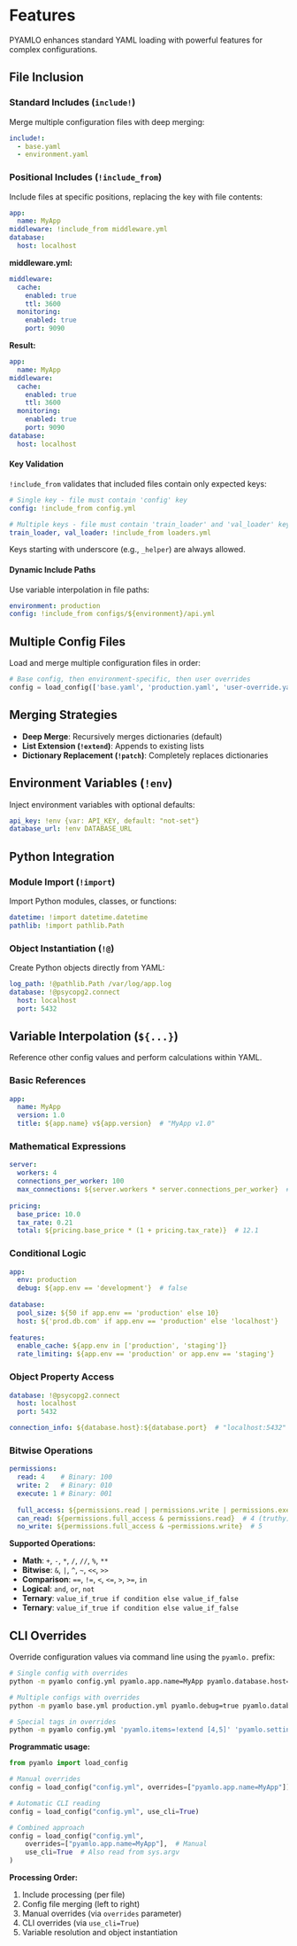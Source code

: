 # Features

PYAMLO enhances standard YAML loading with powerful features for complex configurations.

## File Inclusion

### Standard Includes (`include!`)
Merge multiple configuration files with deep merging:
```yaml
include!:
  - base.yaml
  - environment.yaml
```

### Positional Includes (`!include_from`)
Include files at specific positions, replacing the key with file contents:

```yaml
app:
  name: MyApp
middleware: !include_from middleware.yml
database:
  host: localhost
```

**middleware.yml:**
```yaml
middleware:
  cache:
    enabled: true
    ttl: 3600
  monitoring:
    enabled: true
    port: 9090
```

**Result:**
```yaml
app:
  name: MyApp
middleware:
  cache:
    enabled: true
    ttl: 3600
  monitoring:
    enabled: true
    port: 9090
database:
  host: localhost
```

#### Key Validation
`!include_from` validates that included files contain only expected keys:

```yaml
# Single key - file must contain 'config' key
config: !include_from config.yml

# Multiple keys - file must contain 'train_loader' and 'val_loader' keys  
train_loader, val_loader: !include_from loaders.yml
```

Keys starting with underscore (e.g., `_helper`) are always allowed.

#### Dynamic Include Paths
Use variable interpolation in file paths:
```yaml
environment: production
config: !include_from configs/${environment}/api.yml
```



## Multiple Config Files
Load and merge multiple configuration files in order:
```python
# Base config, then environment-specific, then user overrides
config = load_config(['base.yaml', 'production.yaml', 'user-override.yaml'])
```

## Merging Strategies
- **Deep Merge**: Recursively merges dictionaries (default)
- **List Extension (`!extend`)**: Appends to existing lists
- **Dictionary Replacement (`!patch`)**: Completely replaces dictionaries

## Environment Variables (`!env`)
Inject environment variables with optional defaults:
```yaml
api_key: !env {var: API_KEY, default: "not-set"}
database_url: !env DATABASE_URL
```

## Python Integration

### Module Import (`!import`)
Import Python modules, classes, or functions:
```yaml
datetime: !import datetime.datetime
pathlib: !import pathlib.Path
```

### Object Instantiation (`!@`)
Create Python objects directly from YAML:
```yaml
log_path: !@pathlib.Path /var/log/app.log
database: !@psycopg2.connect
  host: localhost
  port: 5432
```

## Variable Interpolation (`${...}`)
Reference other config values and perform calculations within YAML.

### Basic References
```yaml
app:
  name: MyApp
  version: 1.0
  title: ${app.name} v${app.version}  # "MyApp v1.0"
```

### Mathematical Expressions
```yaml
server:
  workers: 4
  connections_per_worker: 100
  max_connections: ${server.workers * server.connections_per_worker}  # 400
  
pricing:
  base_price: 10.0
  tax_rate: 0.21
  total: ${pricing.base_price * (1 + pricing.tax_rate)}  # 12.1
```

### Conditional Logic
```yaml
app:
  env: production
  debug: ${app.env == 'development'}  # false
  
database:
  pool_size: ${50 if app.env == 'production' else 10}
  host: ${'prod.db.com' if app.env == 'production' else 'localhost'}
  
features:
  enable_cache: ${app.env in ['production', 'staging']}
  rate_limiting: ${app.env == 'production' or app.env == 'staging'}
```

### Object Property Access
```yaml
database: !@psycopg2.connect
  host: localhost
  port: 5432

connection_info: ${database.host}:${database.port}  # "localhost:5432"
```

### Bitwise Operations
```yaml
permissions:
  read: 4    # Binary: 100
  write: 2   # Binary: 010
  execute: 1 # Binary: 001
  
  full_access: ${permissions.read | permissions.write | permissions.execute}  # 7
  can_read: ${permissions.full_access & permissions.read}  # 4 (truthy)
  no_write: ${permissions.full_access & ~permissions.write}  # 5
```

**Supported Operations:**
- **Math**: `+`, `-`, `*`, `/`, `//`, `%`, `**`
- **Bitwise**: `&`, `|`, `^`, `~`, `<<`, `>>`
- **Comparison**: `==`, `!=`, `<`, `<=`, `>`, `>=`, `in`
- **Logical**: `and`, `or`, `not`
- **Ternary**: `value_if_true if condition else value_if_false`
- **Ternary**: `value_if_true if condition else value_if_false`

## CLI Overrides
Override configuration values via command line using the `pyamlo.` prefix:

```bash
# Single config with overrides
python -m pyamlo config.yml pyamlo.app.name=MyApp pyamlo.database.host=localhost

# Multiple configs with overrides
python -m pyamlo base.yml production.yml pyamlo.debug=true pyamlo.database.pool_size=20

# Special tags in overrides
python -m pyamlo config.yml 'pyamlo.items=!extend [4,5]' 'pyamlo.settings=!patch {"debug": true}'
```

**Programmatic usage:**
```python
from pyamlo import load_config

# Manual overrides
config = load_config("config.yml", overrides=["pyamlo.app.name=MyApp"])

# Automatic CLI reading
config = load_config("config.yml", use_cli=True)

# Combined approach
config = load_config("config.yml", 
    overrides=["pyamlo.app.name=MyApp"],  # Manual
    use_cli=True  # Also read from sys.argv
)
```

**Processing Order:**
1. Include processing (per file)
2. Config file merging (left to right)
3. Manual overrides (via `overrides` parameter)
4. CLI overrides (via `use_cli=True`)
5. Variable resolution and object instantiation
